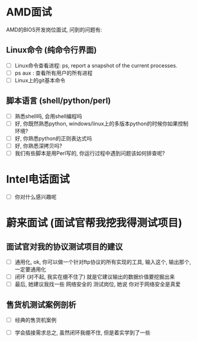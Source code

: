 # AMD面试
AMD的BIOS开发岗位面试, 问到的问题有:
## Linux命令 (纯命令行界面)
- [ ] Linux命令查看进程: ps, report a snapshot of the current processes.
- [ ] ps aux : 查看所有用户的所有进程 
- [ ] Linux上的git基本命令
## 脚本语言 (shell/python/perl)
- [ ] 熟悉shell吗, 会用shell编程吗
- [ ] 好, 你既然熟悉python, windows/linux上的多版本python的时候你如果控制环境?
- [ ] 好, 你熟悉python的正则表达式吗
- [ ] 好, 你熟悉深拷贝吗?
- [ ] 我们有些脚本是用Perl写的, 你运行过程中遇到问题该如何排查呢?

# Intel电话面试
- [ ] 你对什么感兴趣呢

# 蔚来面试 (面试官帮我挖我得测试项目)
## 面试官对我的协议测试项目的建议
- [ ] 通用化, ok, 你可以做一个针对ftp协议的所有实现的工具, 输入这个, 输出那个, 一定要通用化
- [ ] 闭环 (对不起, 我实在绷不住了) 就是它建议输出的数据价值要挖掘出来
- [ ] 最后, 她建议我找一些 网络安全的 测试岗位, 她说 你对于网络安全是真爱
## 售货机测试案例剖析
- [ ] 经典的售货机案例
- [ ] 学会插接需求总之, 虽然闭环我绷不住, 但是着实学到了一些

